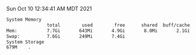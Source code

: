 Sun Oct 10 12:34:41 AM MDT 2021
```bash
System Memory
               total        used        free      shared  buff/cache   available
Mem:           7.7Gi       643Mi       4.9Gi       8.0Mi       2.1Gi       6.7Gi
Swap:          7.6Gi       249Mi       7.4Gi
System Storage
679M	.
```
```bash

